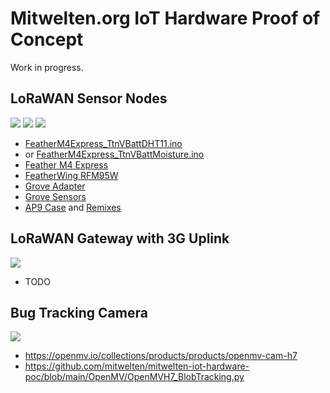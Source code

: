 # Mitwelten.org IoT Hardware Proof of Concept

Work in progress.

## LoRaWAN Sensor Nodes
<img src="https://live.staticflickr.com/65535/50949785202_b05df960fc.jpg"/>

<img src="https://live.staticflickr.com/65535/50938710327_e62cc90963.jpg"/>

<img src="https://live.staticflickr.com/65535/50946175397_5f748fea67.jpg"/>

- [FeatherM4Express_TtnVBattDHT11.ino](Arduino/FeatherM4Express_TtnVBattDHT11/FeatherM4Express_TtnVBattDHT11.ino)
- or [FeatherM4Express_TtnVBattMoisture.ino](Arduino/FeatherM4Express_TtnVBattMoisture/FeatherM4Express_TtnVBattMoisture.ino)
- [Feather M4 Express](https://github.com/tamberg/fhnw-iot/wiki/Feather-M4-Express)
- [FeatherWing RFM95W](https://github.com/tamberg/fhnw-iot/wiki/FeatherWing-RFM95W)
- [Grove Adapter](https://github.com/tamberg/fhnw-iot/wiki/Grove-Adapters#grove-shield-for-feather)
- [Grove Sensors](https://github.com/tamberg/fhnw-iot/wiki/Various#sensors)
- [AP9 Case](https://www.thingiverse.com/thing:3638252) and [Remixes](https://www.thingiverse.com/thing:3638252/remixes)

## LoRaWAN Gateway with 3G Uplink
<img src="https://live.staticflickr.com/65535/50949786697_853167d179.jpg"/>

- TODO

## Bug Tracking Camera
<img src="https://live.staticflickr.com/65535/50950426063_26e88a4d96.jpg"/>

- https://openmv.io/collections/products/products/openmv-cam-h7
- https://github.com/mitwelten/mitwelten-iot-hardware-poc/blob/main/OpenMV/OpenMVH7_BlobTracking.py
